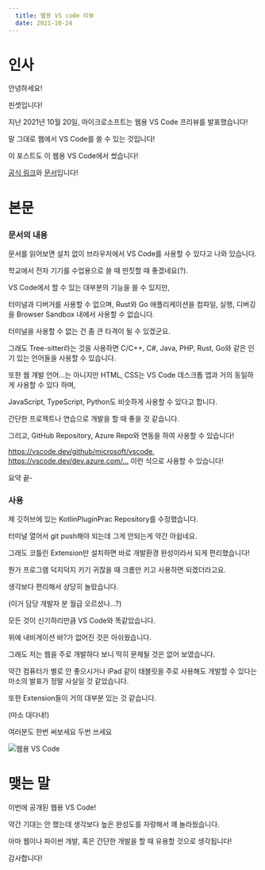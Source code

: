 ```yaml
---
  title: 웹용 VS code 리뷰
  date: 2021-10-24
---
```


# 인사

안녕하세요!

핀셋입니다!

지난 2021년 10월 20일, 마이크로소프트는 웹용 VS Code 프리뷰를 발표했습니다!

말 그대로 웹에서 VS Code를 쓸 수 있는 것입니다!

이 포스트도 이 웹용 VS Code에서 썼습니다!

[공식 링크](https://vscode.dev)와 [문서](https://code.visualstudio.com/blogs/2021/10/20/vscode-dev)입니다!

# 본문

### 문서의 내용

문서를 읽어보면 설치 없이 브라우저에서 VS Code를 사용할 수 있다고 나와 있습니다.

학교에서 전자 기기를 수업용으로 쓸 때 딴짓할 때 좋겠네요(?).

VS Code에서 할 수 있는 대부분의 기능을 쓸 수 있지만,

터미널과 디버거를 사용할 수 없으며, Rust와 Go 애플리케이션을 컴파일, 실행, 디버깅을 Browser Sandbox 내에서 사용할 수 없습니다.

터미널을 사용할 수 없는 건 좀 큰 타격이 될 수 있겠군요.

그래도 Tree-sitter라는 것을 사용하면 C/C++, C#, Java, PHP, Rust, Go와 같은 인기 있는 언어들을 사용할 수 있습니다.

또한 웹 개발 언어...는 아니지만 HTML, CSS는 VS Code 데스크톱 앱과 거의 동일하게 사용할 수 있다 하며,

JavaScript, TypeScript, Python도 비슷하게 사용할 수 있다고 합니다.

간단한 프로젝트나 연습으로 개발을 할 때 좋을 것 같습니다.

그리고, GitHub Repository, Azure Repo와 연동을 하여 사용할 수 있습니다!

https://vscode.dev/github/microsoft/vscode, https://vscode.dev/dev.azure.com/… 이런 식으로 사용할 수 있습니다!

요약 끝-

### 사용

제 깃허브에 있는 KotlinPluginPrac Repository를 수정했습니다.

터미널 열어서 git push해야 되는데 그게 안되는게 약간 아쉽네요.

그래도 코틀린 Extension만 설치하면 바로 개발환경 완성이라서 되게 편리했습니다!

뭔가 프로그램 덕지덕지 키기 귀찮을 때 크롬만 키고 사용하면 되겠더라고요.

생각보다 편리해서 상당히 놀랐습니다.

(이거 담당 개발자 분 월급 오르셨나...?)

모든 것이 신기하리만큼 VS Code와 똑같았습니다.

위에 내비게이션 바?가 없어진 것은 아쉬웠습니다.

그래도 저는 웹을 주로 개발하다 보니 딱히 문제될 것은 없어 보였습니다.

약간 컴퓨터가 별로 안 좋으시거나 iPad 같이 태블릿을 주로 사용해도 개발할 수 있다는 마소의 발표가 정말 사실일 것 같았습니다.

또한 Extension들이 거의 대부분 있는 것 같습니다.

(마소 대다내!)

여러분도 한번 써보세요 두번 쓰세요

![웹용 VS Code](/public/image/VSC-for-web/)

# 맺는 말

이번에 공개된 웹용 VS Code!

약간 기대는 안 했는데 생각보다 높은 완성도를 자랑해서 꽤 놀라웠습니다.

아마 웹이나 파이썬 개발, 혹은 간단한 개발을 할 때 유용할 것으로 생각됩니다!

감사합니다!